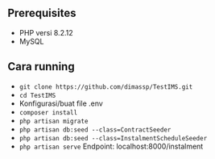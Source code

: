 ## Prerequisites

- PHP versi 8.2.12
- MySQL

## Cara running
- ```git clone https://github.com/dimassp/TestIMS.git```
- ```cd TestIMS```
- Konfigurasi/buat file .env
- ```composer install```
- ```php artisan migrate```
- ```php artisan db:seed --class=ContractSeeder```
- ```php artisan db:seed --class=InstalmentScheduleSeeder```
- ```php artisan serve```
Endpoint: localhost:8000/instalment